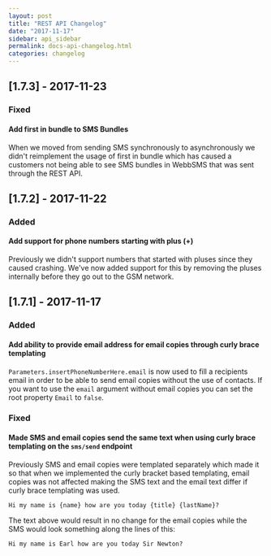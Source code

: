 ```yaml
---
layout: post
title: "REST API Changelog"
date: "2017-11-17"
sidebar: api_sidebar
permalink: docs-api-changelog.html
categories: changelog
---
```


## [1.7.3] - 2017-11-23

### Fixed

#### Add first in bundle to SMS Bundles
When we moved from sending SMS synchronously to asynchronously we didn't reimplement the usage of first in bundle which has caused a customers not being able to see SMS bundles in WebbSMS that was sent through the REST API.

## [1.7.2] - 2017-11-22

### Added

#### Add support for phone numbers starting with plus (+)
Previously we didn't support numbers that started with pluses since they caused crashing. We've now added support for this by removing the pluses internally before they go out to the GSM network.

## [1.7.1] - 2017-11-17

### Added

#### Add ability to provide email address for email copies through curly brace templating

`Parameters.insertPhoneNumberHere.email` is now used to fill a recipients email in order to be able to send email copies without the use of contacts. If you want to use the `email` argument without email copies you can set the root property `Email` to `false`.

### Fixed

#### Made SMS and email copies send the same text when using curly brace templating on the `sms/send` endpoint

Previously SMS and email copies were templated separately which made it so that when we implemented the curly bracket based templating, email copies was not affected making the SMS text and the email text differ if curly brace templating was used.

``` plain
Hi my name is {name} how are you today {title} {lastName}?
```

The text above would result in no change for the email copies while the SMS would look something along the lines of this:

``` plain
Hi my name is Earl how are you today Sir Newton?
```